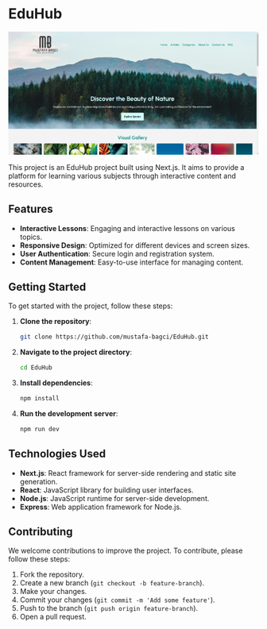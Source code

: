# EduHub 

![Project Screenshot](edu-homepage.png)

This project is an EduHub project built using Next.js. It aims to provide a platform for learning various subjects through interactive content and resources.

## Features

- **Interactive Lessons**: Engaging and interactive lessons on various topics.
- **Responsive Design**: Optimized for different devices and screen sizes.
- **User Authentication**: Secure login and registration system.
- **Content Management**: Easy-to-use interface for managing content.

## Getting Started

To get started with the project, follow these steps:

1. **Clone the repository**:
   ```bash
   git clone https://github.com/mustafa-bagci/EduHub.git
   ```
2. **Navigate to the project directory**:
   ```bash
   cd EduHub
   ```
3. **Install dependencies**:
   ```bash
   npm install
   ```
4. **Run the development server**:
   ```bash
   npm run dev
   ```

## Technologies Used

- **Next.js**: React framework for server-side rendering and static site generation.
- **React**: JavaScript library for building user interfaces.
- **Node.js**: JavaScript runtime for server-side development.
- **Express**: Web application framework for Node.js.

## Contributing

We welcome contributions to improve the project. To contribute, please follow these steps:

1. Fork the repository.
2. Create a new branch (`git checkout -b feature-branch`).
3. Make your changes.
4. Commit your changes (`git commit -m 'Add some feature'`).
5. Push to the branch (`git push origin feature-branch`).
6. Open a pull request.
